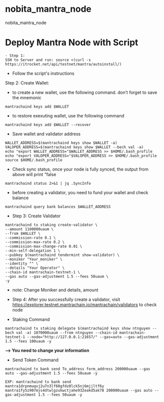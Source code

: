# nobita_mantra_node
nobita_mantra_node

# Deploy Mantra Node with Script
```
- Step 1: 
SSH to Server and run: source <(curl -s https://itrocket.net/api/testnet/mantra/autoinstall/)
```
- Follow the script's instructions

Step 2: Create Wallet: 
- to create a new wallet, use the following command. don’t forget to save the mnemonic
```
mantrachaind keys add $WALLET
```
- to restore exexuting wallet, use the following command
```
mantrachaind keys add $WALLET --recover
```
- Save wallet and validator address
```
WALLET_ADDRESS=$(mantrachaind keys show $WALLET -a)
VALOPER_ADDRESS=$(mantrachaind keys show $WALLET --bech val -a)
echo "export WALLET_ADDRESS="$WALLET_ADDRESS >> $HOME/.bash_profile
echo "export VALOPER_ADDRESS="$VALOPER_ADDRESS >> $HOME/.bash_profile
source $HOME/.bash_profile
```
- Check sync status, once your node is fully synced, the output from above will print "false
```
mantrachaind status 2>&1 | jq .SyncInfo
```
- before creating a validator, you need to fund your wallet and check balance
```
mantrachaind query bank balances $WALLET_ADDRESS
```
- Step 3: Create Validator
```
mantrachaind tx staking create-validator \
--amount 1100000uaum \
--from $WALLET \
--commission-rate 0.1 \
--commission-max-rate 0.2 \
--commission-max-change-rate 0.01 \
--min-self-delegation 1 \
--pubkey $(mantrachaind tendermint show-validator) \
--moniker "Your_moniker" \
--identity "" \
--details "Your Operator" \
--chain-id mantrachain-testnet-1 \
--gas auto --gas-adjustment 1.5 --fees 50uaum \
-y
```
- note: Change Moniker and details, amount 

- Step 4: After you successfully create a validator, visit https://explorer.testnet.mantrachain.io/mantrachain/validators to check node

- Staking Command
```
mantrachaind tx staking delegate $(mantrachaind keys show ntnguyen --bech val -a) 1070000uaum --from ntnguyen --chain-id mantrachain-testnet-1 --node="http://127.0.0.1:21657/" --gas=auto --gas-adjustment 1.5 --fees 100uaum -y
```
**--> You need to change your information**

- Send Token Command
```
mantrachaind tx bank send To_address form_address 200000uaum --gas auto --gas-adjustment 1.5 --fees 50uaum -y

EXP: mantrachaind tx bank send mantra1drpnmuqvj2u7n3lf60gfdz0lck5nj6mjjltf6y mantra1fy5z907mjs4dtwlgzukwctjahe932eakd5ak78 200000uaum --gas auto --gas-adjustment 1.5 --fees 50uaum -y
```




